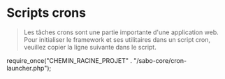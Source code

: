 # Scripts crons

> Les tâches crons sont une partie importante d'une application web. Pour initialiser le framework et ses utilitaires dans un script cron, veuillez copier la ligne suivante dans le script.

<code-block lang="php">
require_once("CHEMIN_RACINE_PROJET" . "/sabo-core/cron-launcher.php");
</code-block>